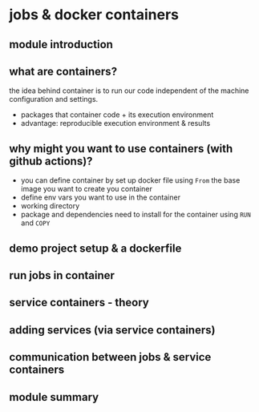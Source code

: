 # jobs & docker containers

## module introduction

## what are containers?
the idea behind container is to run our code independent of the machine configuration and settings.
- packages that container code + its execution environment
- advantage: reproducible execution environment & results


## why might you want to use containers (with github actions)?
- you can define container by set up docker file using `From` the base image you want to create you container
- define env vars you want to use in the container
- working directory
- package and dependencies need to install for the container using `RUN` and `COPY` 

## demo project setup & a dockerfile

## run jobs in container

## service containers - theory

## adding services (via service containers)

## communication between jobs & service containers

## module summary